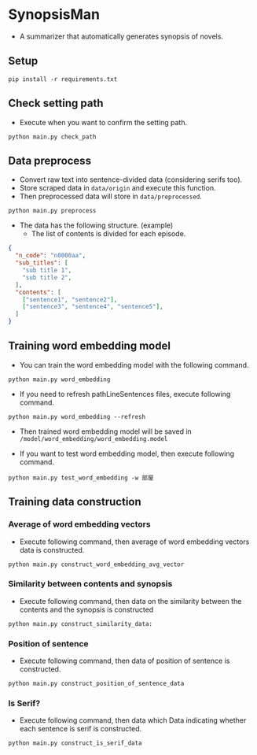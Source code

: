 # SynopsisMan
- A summarizer that automatically generates synopsis of novels.

## Setup
```
pip install -r requirements.txt
```

## Check setting path
- Execute when you want to confirm the setting path.
```
python main.py check_path
```

## Data preprocess
- Convert raw text into sentence-divided data (considering serifs too).
- Store scraped data in `data/origin` and execute this function.
- Then preprocessed data will store in `data/preprocessed`.
```
python main.py preprocess
```
- The data has the following structure. (example)
    - The list of contents is divided for each episode.
```json
{
  "n_code": "n0000aa",
  "sub_titles": [
    "sub title 1",
    "sub title 2",
  ],
  "contents": [
    ["sentence1", "sentence2"],
    ["sentence3", "sentence4", "sentence5"],
  ]
}
```

## Training word embedding model
- You can train the word embedding model with the following command.
```
python main.py word_embedding
```

- If you need to refresh pathLineSentences files, execute following command.
```
python main.py word_embedding --refresh
```
- Then trained word embedding model will be saved in `/model/word_embedding/word_embedding.model`

- If you want to test word embedding model, then execute following command.
```
python main.py test_word_embedding -w 部屋
```

## Training data construction
### Average of word embedding vectors
- Execute following command, then average of word embedding vectors data is constructed.
```
python main.py construct_word_embedding_avg_vector
```

### Similarity between contents and synopsis
- Execute following command, then data on the similarity between the contents and the synopsis is constructed
```
python main.py construct_similarity_data:
```

### Position of sentence
- Execute following command, then data of position of sentence is constructed.
```
python main.py construct_position_of_sentence_data
```

### Is Serif?
- Execute following command, then data which Data indicating whether each sentence is serif is constructed.
```
python main.py construct_is_serif_data
```

